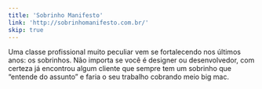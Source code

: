 ```yaml
---
title: 'Sobrinho Manifesto'
link: 'http://sobrinhomanifesto.com.br/'
skip: true
---
```


Uma classe profissional muito peculiar vem se fortalecendo nos últimos anos: os sobrinhos. Não importa se você é designer ou desenvolvedor, com certeza já encontrou algum cliente que sempre tem um sobrinho que “entende do assunto” e faria o seu trabalho cobrando meio big mac.